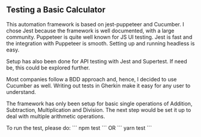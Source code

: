 <h2>Testing a Basic Calculator</h2>

<p>This automation framework is based on jest-puppeteer and Cucumber. I chose Jest because the framework is well documented, with a large community. Puppeteer is quite well known for JS UI testing. Jest is fast and the integration with Puppeteer is smooth. Setting up and running headless is easy.</p>
<p>Setup has also been done for API testing with Jest and Supertest. If need be, this could be explored further.</p>
<p>Most companies follow a BDD approach and, hence, I decided to use Cucumber as well. Writing out tests in Gherkin make it easy for any user to understand.</p>
<p>The framework has only been setup for basic single operations of Addition, Subtraction, Multiplication and Division. The next step would be set it up to deal with multiple arithmetic operations.</p>

<p>To run the test, please do:
```
  npm test
```
OR
```
  yarn test
```
